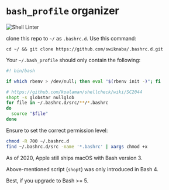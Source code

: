 # `bash_profile` organizer

![Shell Linter](https://github.com/swiknaba/.bashrc.d/workflows/CI/badge.svg)

clone this repo to `~/` as `.bashrc.d`. Use this command:

```shell
cd ~/ && git clone https://github.com/swiknaba/.bashrc.d.git
```

Your `~/.bash_profile` should only contain the following:

```bash
#! bin/bash

if which rbenv > /dev/null; then eval "$(rbenv init -)"; fi

# https://github.com/koalaman/shellcheck/wiki/SC2044
shopt -s globstar nullglob
for file in ~/.bashrc.d/src/**/*.bashrc
do
  source "$file"
done
```

Ensure to set the correct permission level:

```bash
chmod -R 700 ~/.bashrc.d
find ~/.bashrc.d/src -name '*.bashrc' | xargs chmod +x
```

As of 2020, Apple still ships macOS with Bash version 3.

Above-mentioned script (`shopt`) was only introduced in Bash 4.

Best, if you upgrade to Bash >= 5.
